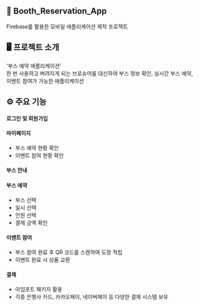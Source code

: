 ## 📝 Booth_Reservation_App
Firebase를 활용한 모바일 애플리케이션 제작 프로젝트

## 🖥️ 프로젝트 소개
'부스 예약 애플리케이션'
<br>
한 번 사용하고 버려지게 되는 브로슈어를 대신하여 부스 정보 확인, 실시간 부스 예약, 이벤트 참여가 가능한 애플리케이션

## ⚙️ 주요 기능
#### 로그인 및 회원가입

#### 마이페이지
- 부스 예약 현황 확인
- 이벤트 참여 현황 확인

#### 부스 안내

#### 부스 예약
- 부스 선택
- 일시 선택
- 인원 선택
- 결제 금액 확인

#### 이벤트 참여
- 부스 참여 완료 후 QR 코드를 스캔하여 도장 적립
- 이벤트 완료 시 상품 교환

#### 결제
- 아임포트 패키지 활용
- 각종 은행사 카드, 카카오페이, 네이버페이 등 다양한 결제 시스템 보유
